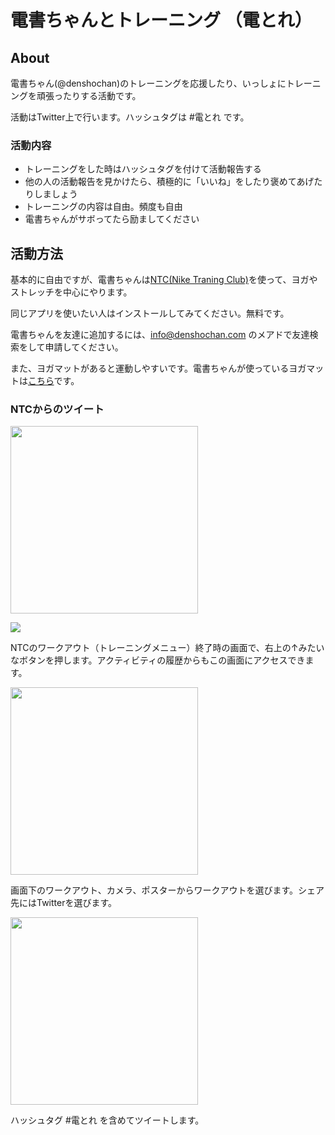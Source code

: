 # 電書ちゃんとトレーニング （電とれ）

## About
電書ちゃん(@denshochan)のトレーニングを応援したり、いっしょにトレーニングを頑張ったりする活動です。

活動はTwitter上で行います。ハッシュタグは \#電とれ です。

### 活動内容

- トレーニングをした時はハッシュタグを付けて活動報告する
- 他の人の活動報告を見かけたら、積極的に「いいね」をしたり褒めてあげたりしましょう
- トレーニングの内容は自由。頻度も自由
- 電書ちゃんがサボってたら励ましてください

## 活動方法

基本的に自由ですが、電書ちゃんは[NTC(Nike Traning Club)](https://www.nike.com/jp/ntc-app)を使って、ヨガやストレッチを中心にやります。

同じアプリを使いたい人はインストールしてみてください。無料です。

電書ちゃんを友達に追加するには、<info@denshochan.com> のメアドで友達検索をして申請してください。

また、ヨガマットがあると運動しやすいです。電書ちゃんが使っているヨガマットは[こちら](https://amzn.to/36Dq91q)です。

### NTCからのツイート

<img src="https://lh3.googleusercontent.com/pw/ACtC-3dkt25OSFYTFXxgLaz0OFETa8EIa4jQmy92dXba2Jct4iMIJLLYHOTq4TPp3xtXDRlVZTnIFK4ReKf4_XT41TkYbUDgdvTRvkExeGi3LREkfQbWDBjNk28gge05qcM9-Lc7d4B-OtjUBh98JmS7CiHhKw=w640-h1136-no?authuser=0" height="300px" alt=""/>

![](https://photos.app.goo.gl/n9Bg88fZ1Wnn3SYm9)

NTCのワークアウト（トレーニングメニュー）終了時の画面で、右上の↑みたいなボタンを押します。アクティビティの履歴からもこの画面にアクセスできます。

<img src="https://lh3.googleusercontent.com/EulspsNcL4mcDMXmRmjuH2ah0S9S1TWX29GeRyh4IZvDDxF_DTebXBiEgSmFnj-SG2O1Mc3bHgXqmEv6Q3OCPHHyMCaimeVuVADl5PEyoSurQSM3HaofToFHYZ8KgC_3JeN_x5yRRpZ2y81kspUWkw-kF7Mn3Mkm22uaVUrfHBhxKs3YyryHJVmh1j4aCHtfOG4e2LBOc5jNqoGHiQueNQPAOQfkeBJkaN8QIUSSsXGKDzO2--h2UxM_VFCDwKGkx6TxDNx3vKLBx6HTGVxTqr3hPpwXDAjqymOQtDxE_vwX6jj4-_b7DrXpH077evJZI0kDCzOUucHwkPR56pvczZq5mTKPPDSCVIKSyxVPC8yqcBfCey1q1Hn5Z28YE7IJl3Fd3s1y7tysuyhsZdL5ckv4EErrUav-2P7JhzzcsUhCYlRnJU5AVQv8HoqbUmvWumZMa2G616-QQtOyFM_0THxf7KSpepArchSFOHFgsvYEV2qcPsT-JczUZmE13k0fG-qcpNfm-Z5-qz50w9uREhZyhIkvimEP-g7cycIgcuBZvH0qD974lxB9Qdy977e9wOT6_vKln7SDFFE82XSFSHeUUYOL8KrbK_0KpueXvosbKUWLWXuiE2M-ysirq-vwmv3VhkQaQ6Nkb926804NA_mpnAOl4wEgCYsEPwmTfN5AXtaVIzmqQzdSd0Jz-Q=w640-h1136-no?authuser=0" height="300px" alt=""/>

画面下のワークアウト、カメラ、ポスターからワークアウトを選びます。シェア先にはTwitterを選びます。

<img src="https://photos.app.goo.gl/4mCeawRQuhUzczWa8" height="300px" alt=""/>

ハッシュタグ \#電とれ を含めてツイートします。


